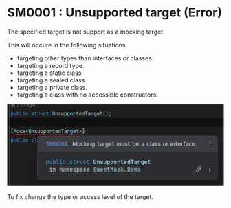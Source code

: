 ﻿# SM0001 : Unsupported target (Error)

The specified target is not support as a mocking target. 

This will occure in the following situations
- targeting other types than interfaces or classes.
- targeting a record type.
- targeting a static class.
- targeting a sealed class.
- targeting a private class.
- targeting a class with no accessible constructors.

![SM0001.png](SM0001.png)

To fix change the type or access level of the target.
